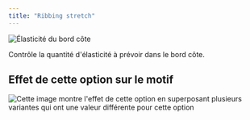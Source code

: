 ```yaml
---
title: "Ribbing stretch"
---
```


![Élasticité du bord côte](./ribbingstretch.svg)

Contrôle la quantité d'élasticité à prévoir dans le bord côte.

## Effet de cette option sur le motif

![Cette image montre l'effet de cette option en superposant plusieurs variantes qui ont une valeur différente pour cette option](huey_ribbingstretch_sample.svg "Effect of this option on the pattern")
